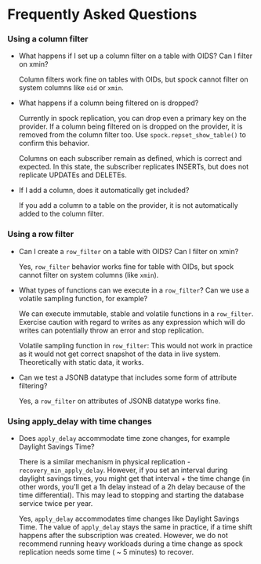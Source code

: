 # Frequently Asked Questions

### Using a column filter

* What happens if I set up a column filter on a table with OIDS? Can I filter on xmin?

  Column filters work fine on tables with OIDs, but spock cannot filter on system columns like `oid` or `xmin`.

* What happens if a column being filtered on is dropped?

  Currently in spock replication, you can drop even a primary key on the provider.  If a column being filtered on is dropped on the provider, it is removed from the column filter too. Use `spock.repset_show_table()` to confirm this behavior.

  Columns on each subscriber remain as defined, which is correct and expected. In this state, the subscriber replicates INSERTs, but does not replicate UPDATEs and DELETEs.

* If I add a column, does it automatically get included?

  If you add a column to a table on the provider, it is not automatically added to the column filter.

### Using a row filter

* Can I create a `row_filter` on a table with OIDS? Can I filter on xmin?

  Yes, `row_filter` behavior works fine for table with OIDs, but spock cannot filter on system columns (like `xmin`).

* What types of functions can we execute in a `row_filter`? Can we use a volatile sampling function, for example?
  
  We can execute immutable, stable and volatile functions in a `row_filter`. Exercise caution with regard to writes as any expression which will do writes can potentially throw an error and stop replication.

  Volatile sampling function in `row_filter`: This would not work in practice as it would not get correct snapshot of the data in live system. Theoretically with static data, it works.

* Can we test a JSONB datatype that includes some form of attribute filtering?
 
  Yes, a `row_filter` on attributes of JSONB datatype works fine.

### Using apply_delay with time changes

* Does `apply_delay` accommodate time zone changes, for example Daylight Savings Time?

  There is a similar mechanism in physical replication - `recovery_min_apply_delay`. However, if you set an interval during daylight savings times, you might get that interval + the time change (in other words, you'll get a 1h delay instead of a 2h delay because of the time differential). This may lead to stopping and starting the database service twice per year.

  Yes, `apply_delay` accommodates time changes like Daylight Savings Time.  The value of `apply_delay` stays the same in practice, if a time shift happens after the subscription was created.  However, we do not recommend running heavy workloads during a time change as spock replication needs some time ( ~ 5 minutes) to recover.
